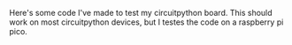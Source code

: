 Here's some code I've made to test my circuitpython board. 
This should work on most circuitpython devices, but I testes the code on a raspberry pi pico.
